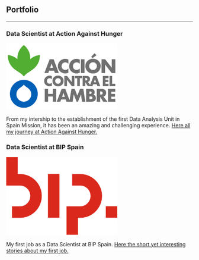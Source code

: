 ## Portfolio

---

### Data Scientist at Action Against Hunger

<img src="images/logoach.png?raw=true" width="300"/>


From my intership to the establishment of the first Data Analysis Unit in Spain Mission, it has been an amazing and challenging experience.  [Here all my journey at Action Against Hunger.](/ach)



### Data Scientist at BIP Spain

<img src="images/bip.png?raw=true" width="300"/>

My first job as a Data Scientist at BIP Spain. [Here the short yet interesting stories about my first job.](/bip)



